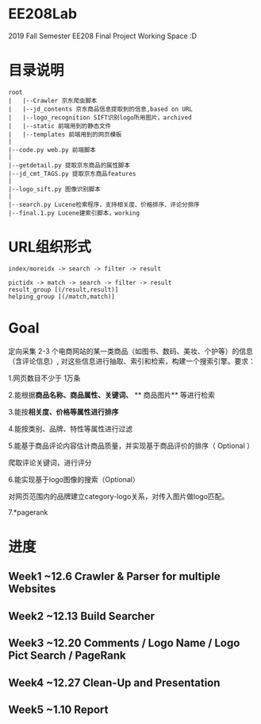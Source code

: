 # EE208Lab
2019 Fall Semester EE208 Final Project Working Space :D

# 目录说明
```
root
|	|--Crawler 京东爬虫脚本
|	|--jd_contents 京东商品信息提取到的信息,based on URL
|	|--logo_recognition SIFT识别logo所用图片，archived
|	|--static 前端用到的静态文件
|	|--templates 前端用到的网页模板
|
|--code.py web.py 前端脚本
|
|--getdetail.py 提取京东商品的属性脚本
|--jd_cmt_TAGS.py 提取京东商品features
|
|--logo_sift.py 图像识别脚本
|
|--search.py Lucene检索程序，支持相关度、价格排序、评论分排序
|--final.1.py Lucene建索引脚本，working

```

# URL组织形式
```
index/moreidx -> search -> filter -> result

pictidx -> match -> search -> filter -> result
result_group [(/result,result)]
helping_group [(/match,match)]
```

# Goal

定向采集 2-3 个电商网站的某一类商品（如图书、数码、美妆、个护等）的信息（含评论信息）, 对这些信息进行抽取、索引和检索，构建一个搜索引擎。要求：

1.网页数目不少于 1万条

2.能根据**商品名称、商品属性、关键词、** 
** 商品图片** 等进行检索

3.能按**相关度、价格等属性进行排序**

4.能按类别、品牌、特性等属性进行过滤

5.能基于商品评论内容估计商品质量，并实现基于商品评价的排序（ Optional ）

爬取评论关键词，进行评分

6.能实现基于logo图像的搜索（Optional）

对网页范围内的品牌建立category-logo关系，对传入图片做logo匹配。

7.\*pagerank

# 进度

## Week1 ~12.6 Crawler & Parser for multiple Websites

## Week2 ~12.13 Build Searcher

## Week3 ~12.20 Comments / Logo Name / Logo Pict Search / PageRank

## Week4 ~12.27 Clean-Up and Presentation

## Week5 ~1.10 Report